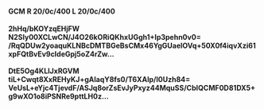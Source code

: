 #### GCM R 20/0c/400 L 20/0c/400
**2hHq/bKOYzqEHjFW**<br/>**N2SIy00XCLwCN/J4O26kORiQKhxUGgh1+Ip3pehn0v0=**<br/>**/RqQDUw2yoaquKLNBcDMTBGeBsCMx46YgGUaelOVq+50X0f4iqvXzi61xpFQtBvEv9cIdeGpj5oZ4rZw...**<br/><br/>
**DtE5Og4KLlJxRGVM**<br/>**tiL+Cwqt8XxREHyKJ+gAlaqY8fs0/T6XAlp/l0Uzh84=**<br/>**VeUsL+eYjc4TjevdF/ASJq8orZsEvJyPxyz44MquSS/CbIQCMF0D81DX5+g9wXO1o8iPSNRe9pttLH0z...**